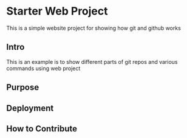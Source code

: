 # Starter Web Project
This is a simple website project for showing how git and github works

## Intro
This is an example is to show different parts of git repos and various commands using web project

## Purpose


## Deployment


## How to Contribute